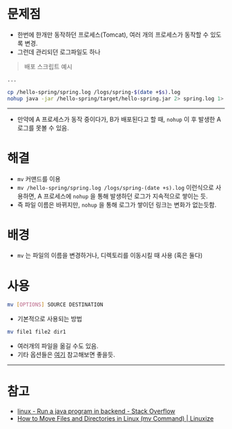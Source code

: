 # 문제점
- 한번에 한개만 동작하던 프로세스(Tomcat), 여러 개의 프로세스가 동작할 수 있도록 변경.
- 그런데 관리되던 로그파일도 하나

>   배포 스크립트 예시
  ```bash
  ...
  
  cp /hello-spring/spring.log /logs/spring-$(date +$s).log
  nohup java -jar /hello-spring/target/hello-spring.jar 2> spring.log 1> dev/null &
  ```

---

- 만약에 A 프로세스가 동작 중이다가, B가 배포된다고 할 때, `nohup` 이 후 발생한 A 로그를 못볼 수 있음.

# 해결
- `mv` 커맨드를 이용
- `mv /hello-spring/spring.log /logs/spring-(date +s).log` 이런식으로 사용하면, A 프로세스에 `nohup` 을 통해 발생하던 로그가 지속적으로 쌓이는 듯.
- 즉 파일 이름은 바뀌지만, `nohup`  을 통해 로그가 쌓이던 링크는 변화가 없는듯함.

# 배경

- `mv` 는 파일의 이름을 변경하거나, 디렉토리를 이동시킬 때 사용 (혹은 둘다)
# 사용

```bash
mv [OPTIONS] SOURCE DESTINATION
```

- 기본적으로 사용되는 방법

```bash
mv file1 file2 dir1
```

- 여러개의 파일을 옮길 수도 있음.
- 기타 옵션들은 [여기](https://tldr.ostera.io/mv)  참고해보면 좋을듯.

---
# 참고
- [linux - Run a java program in backend - Stack Overflow](https://stackoverflow.com/questions/9323690/run-a-java-program-in-backend)
- [How to Move Files and Directories in Linux (mv Command) | Linuxize](https://linuxize.com/post/how-to-move-files-in-linux-with-mv-command/)
